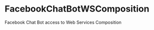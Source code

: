 FacebookChatBotWSComposition
============================

Facebook Chat Bot access to Web Services Composition 
